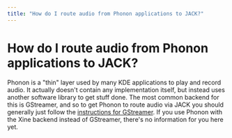 ```yaml
---
title: "How do I route audio from Phonon applications to JACK?"
---
```


# How do I route audio from Phonon applications to JACK?

Phonon is a "thin" layer used by many KDE applications to play and record
audio. It actually doesn't contain any implementation itself, but instead uses
another software library to get stuff done. The most common backend for this
is GStreamer, and so to get Phonon to route audio via JACK you should
generally just follow the [instructions for GStreamer](gstreamer_via_jack.html).
If you use Phonon with the Xine backend instead of GStreamer,
there's no information for you here yet.


